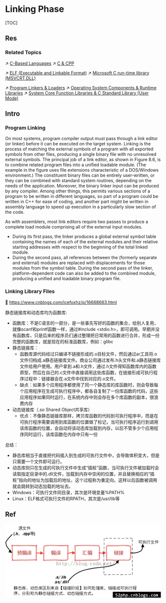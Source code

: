 # Linking Phase

[TOC]



## Res
### Related Topics
↗ [C-Based Languages](../../../👩‍💻%20Computer%20Languages%20&%20Programming%20Methodology/Compiled%20Languages/👔%20C-Based%20Languages/C-Based%20Languages.md)
↗ [C & CPP](../../../👩‍💻%20Computer%20Languages%20&%20Programming%20Methodology/Compiled%20Languages/👔%20C-Based%20Languages/🥏%20C%20&%20CPP/C%20&%20CPP.md)

↗ [ELF (Executable and Linkable Format)](../../../🥷🏼%20Operating%20Systems%20&%20Kernels%20(Engineering%20Part)/Linux%20(Derived%20From%20UNIX%20Family)/🔩%20Linux%20Kernel/Linux%20IO%20&%20Files%20Management/🤔%20Linux%20File%20System/Linux%20File%20Types%20&%20Formats/ELF%20(Executable%20and%20Linkable%20Format)/ELF%20(Executable%20and%20Linkable%20Format).md)
↗ [Microsoft C run-time library (MSVCRT.DLL)](../../../🥷🏼%20Operating%20Systems%20&%20Kernels%20(Engineering%20Part)/Microsoft%20Operating%20Systems/Windows/Windows%20System%20Libraries%20&%20Runtime%20Environments/Microsoft%20C%20run-time%20library%20(MSVCRT.DLL)/Microsoft%20C%20run-time%20library%20(MSVCRT.DLL).md)

↗ [Program Linkers & Loaders](../../../👩‍💻%20Computer%20Languages%20&%20Programming%20Methodology/🛠️%20Programming%20Tools%20Chain/Compilation%20&%20Program%20Loading%20Tools/Program%20Linkers%20&%20Loaders.md)
↗ [Operating System Components & Runtime Libraries](../../../👷🏾‍♂️%20Computer%20System/Operating%20System%20&%20OS%20Kernel%20(Theory%20Part)/😴%20Operating%20System%20Components%20&%20Runtime%20Libraries/Operating%20System%20Components%20&%20Runtime%20Libraries.md)
↗ [System Core Function Libraries & C Standard Library (User Mode)](../../../👷🏾‍♂️%20Computer%20System/Operating%20System%20&%20OS%20Kernel%20(Theory%20Part)/😴%20Operating%20System%20Components%20&%20Runtime%20Libraries/System%20Core%20Function%20Libraries%20&%20C%20Standard%20Library%20(User%20Mode).md)



## Intro
### Program Linking
On most systems, program compiler output must pass through a link editor (or linker) before it can be executed on the target system. Linking is the process of matching the external symbols of a program with all exported symbols from other files, producing a single binary file with no unresolved external symbols. The principal job of a link editor, as shown in Figure 8.6, is to combine related program files into a unified loadable module. (The example in the figure uses file extensions characteristic of a DOS/Windows environment.) The constituent binary files can be entirely user-written, or they can be combined with standard system routines, depending on the needs of the application. Moreover, the binary linker input can be produced by any compiler. Among other things, this permits various sections of a program to be written in different languages, so part of a program could be written in C++ for ease of coding, and another part might be written in assembly language to speed up execution in a particularly slow section of the code.

As with assemblers, most link editors require two passes to produce a complete load module comprising all of the external input modules.
- During its first pass, the linker produces a global external symbol table containing the names of each of the external modules and their relative starting addresses with respect to the beginning of the total linked module.
- During the second pass, all references between the (formerly separate and external) modules are replaced with displacements for those modules from the symbol table. During the second pass of the linker, platform-dependent code can also be added to the combined module, producing a unified and loadable binary program file.


### Linking Library Files
🔗 https://www.cnblogs.com/icefoxhz/p/16668663.html

静态链接库和动态库均为函数库:
- 函数库：不是C语言的一部分，是一些事先写好的函数的集合，给别人复用，就像scanf和printf函数一样，通过#include <stdio.h>，即可调用。早期并没有函数库，只是后来的程序员们通过整理把日常用的函数进行合并，形成一份完整的函数库，就是现在的标准函数库，例如：glibc
- 静态链接库：
	- 函数库源代码经过只编译不链接形成的.o目标文件，然后通过ar工具将.o文件归档成.a静态链接库文件。商业公司通过发布.h头文件和.a静态链接库文件给用户使用。用户拿到.a和.h文件，通过.h文件得知函数库内的函数原型，然后在自己的.c文件中直接调用这些库函数，在链接形成可执行程序过程中：链接器会在.a文件中找到对应的.o文件。
	- 缺点：如果多个应用程序都使用了同一个静态库的库函数时，则会导致每个应用程序在生成可执行程序中，都各自复制了一份库函数的代码，这些应用程序如果同时运行，在系统内存中则会存在多个库函数的副本，很浪费内存  
- 动态链接库（.so Shared Object共享库）
	- 优点：不像静态链接库那样，拷贝库函数的代码到可执行程序中，而是在可执行程序需要调用到库函数的位置做了标记，当可执行程序运行到调用该库函数的位置，会自动将该动态库加载到内存，以后不管多少个应用程序同时运行，该库函数在内存中只有一份

总结：
- 静态库相当于直接把代码插入到生成的可执行文件中，会导致体积变大，但是只需要一个文件即可运行。
- 动态库则只在生成的可执行文件中生成“插桩”函数，当可执行文件被加载时会读取指定目录中的.dll文件，加载到内存中空闲的位置，并且替换相应的“插桩”指向的地址为加载后的地址，这个过程称为重定向。这样以后函数被调用就会跳转到动态加载的地址去。
- Windows：可执行文件同目录，其次是环境变量%PATH%  
- Linux：ELF格式可执行文件的RPATH，其次是/usr/lib等



## Ref
[C/C++ 静态链接库(.a) 与 动态链接库(.so)]: https://www.cnblogs.com/52php/p/5681711.html
![](../../../../../Assets/Pics/Pasted%20image%2020240617143024.png)

[👍 C语言静态链接库和动态链接库讲解及制作使用]: https://www.cnblogs.com/icefoxhz/p/16668663.html
